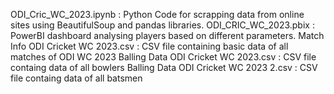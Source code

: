ODI_Cric_WC_2023.ipynb                    : Python Code for scrapping data from online sites using BeautifulSoup and pandas libraries.
ODI_CRIC_WC_2023.pbix                     : PowerBI dashboard analysing players based on different parameters.
Match Info ODI Cricket WC 2023.csv        : CSV file containing basic data of all matches of ODI WC 2023
Balling Data ODI Cricket WC 2023.csv      : CSV file containg data of all bowlers 
Balling Data ODI Cricket WC 2023 2.csv    : CSV file containg data of all batsmen 
